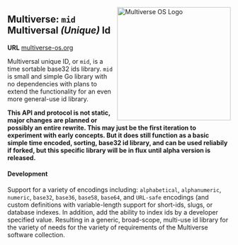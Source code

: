 [<img src="https://avatars2.githubusercontent.com/u/24763891?s=400&u=c1150e7da5667f47159d433d8e49dad99a364f5f&v=4"  width="256px" height="256px" align="right" alt="Multiverse OS Logo">](https://github.com/multiverse-os)

## Multiverse: `mid` **M**ultiversal *(Unique)* **Id**
**URL** [multiverse-os.org](https://multiverse-os.org)

Multiversal unique ID, or `mid`, is a time sortable base32 ids
library. `mid` is small and simple Go library with no dependencies with plans to
extend the functionality for an even more general-use id library. 

**This API and protocol is not static, major changes are planned or possibly an
entire rewrite. This may just be the first iteration to experiment with early
concepts. But it does still function as a basic simple time encoded, sorting,
base32 id library, and can be used reliabily if forked, but this specific
library will be in flux until alpha version is released.**

#### Development

Support for a variety of encodings including: `alphabetical`, `alphanumeric`,
`numeric`, `base32`, `base36`, `base58`, `base64`, and `URL-safe` encodings (and
custom definitions with variable-length support for short-ids, slugs, or
database indexes. In addition, add the ability to index ids by a developer
specified value. Resulting in a generic, broad-scope, multi-use id library for
the variety of needs for the variety of requirements of the Multiverse software
collection. 



